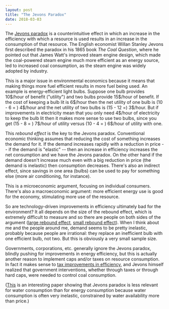 ```yaml
---
layout: post
title: "The Jevons Paradox"
date: 2018-03-03
---
```


<p>The <a href="https://pdfs.semanticscholar.org/f247/b8fae38e0c46bb9d1020b0be0d589db28446.pdf">Jevons paradox</a> is a counterintuitive effect in which an increase in the efficiency with which a resource is used results in an increase in the consumption of that resource. The English economist Willan Stanley Jevons first described the paradox in his 1865 book <i>The Coal Question</i>, where he pointed out that James Watt's improved steam engine design, which made the coal-powered steam engine much more efficient as an energy source, led to increased coal consumption, as the steam engine was widely adopted by industry.</p>

<p>This is a major issue in environmental economics because it means that making things more fuel efficient results in more fuel being used. An example is energy-efficient light bulbs. Suppose one bulb provides 10$/hour of benefit ("utility") and two bulbs provide 15$/hour of benefit. If the cost of keeping a bulb lit is 6$/hour then the net utility of one bulb is (10 - 6 = ) 4$/hour and the net utility of two bulbs is (15 - 12 =) 3$/hour. But if improvements in electricity mean that you only need 4$/hour of electricity to keep the bulb lit then it makes more sense to use two bulbs, since you get (15 - 8 = ) 7$/hour of utility versus (10 - 4 = ) 6$/hour of utility with one.</p>

<p>This <i>rebound effect</i> is the key to the Jevons paradox. Conventional economic thinking assumes that reducing the cost of something increases the demand for it. If the demand increases rapidly with a reduction in price -- if the demand is "elastic" -- then an increase in efficiency increases the net consumption and we have the Jevons paradox. On the other hand if the demand doesn't increase much even with a big reduction in price (the demand is inelastic) then consumption decreases. There's also an indirect effect, since savings in one area (bulbs) can be used to pay for something else (more air conditioning, for instance).</p>

<p>This is a microeconomic argument, focusing on individual consumers. There's also a macroeconomic argument: more efficient energy use is good for the economy, stimulating more use of the resource.</p>

<p>So are technology-driven improvements in efficiency ultimately bad for the environment? It all depends on the size of the rebound effect, which is extremely difficult to measure and so there are people on both sides of the argument (<a href="https://www.sciencedirect.com/science/article/pii/S0301421508007428">large rebound effect</a>, <a href="http://environment.yale.edu/gillingham/GillinghamRapsonWagner_Rebound.pdf">small rebound effect</a>). When I think about me and the people around me, demand seems to be pretty inelastic, probably because people are irrational: they replace an inefficient bulb with one efficient bulb, not two. But this is obviously a very small sample size.</p>

<p>Governments, corporations, etc. generally ignore the Jevons paradox, blindly pushing for improvements in energy efficiency, but this is actually another reason to implement caps and/or taxes on resource consumption. In fact it makes sense to <a href="https://www.sciencedirect.com/science/article/pii/S0921800996000778?via%3Dihub">tax improvements in efficiency</a>, and Jevons himself realized that government interventions, whether through taxes or through hard caps, were needed to control coal consumption.</p>

<p>(<a href="https://halshs.archives-ouvertes.fr/halshs-00991778/document">This</a> is an interesting paper showing that Jevons paradox is less relevant for water consumption than for energy consumption because water consumption is often very inelastic, constrained by water availability more than price.)</p>








